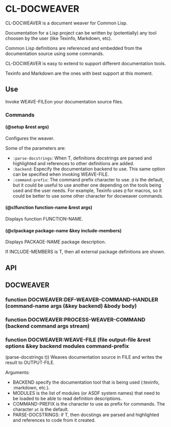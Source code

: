 

# CL-DOCWEAVER

CL-DOCWEAVER is a document weaver for Common Lisp.

Documentation for a Lisp project can be written by (potentially) any tool choosen by the user (like Texinfo, Markdown, etc).

Common Lisp definitions are referenced and embedded from the documentation source using some commands.

CL-DOCWEAVER is easy to extend to support different documentation tools.

Texinfo and Markdown are the ones with best support at this moment.

## Use

Invoke WEAVE-FILEon your documentation source files.

### Commands

#### (@setup &rest args)

Configures the weaver.

Some of the parameters are:

- `:parse-docstrings`: When T, definitions docstrings are parsed and highlighted and references to other definitions are added.
- `:backend`: Especify the documentation backend to use. This same option can be specified when invoking WEAVE-FILE.
- `:command-prefix`: The command prefix character to use. `@` is the default, but it could be useful to use another one depending on the tools being used and the user needs. For example, Texinfo uses `@` for macros, so it could be better to use some other character for docweaver commands.

#### (@clfunction function-name &rest args)

Displays function FUNCTION-NAME.

#### (@clpackage package-name &key include-members)

Displays PACKAGE-NAME package description.

If INCLUDE-MEMBERS is T, then all external package definitions are shown.

## API

## DOCWEAVER

### function DOCWEAVER:DEF-WEAVER-COMMAND-HANDLER (command-name args (&key backend) &body body)



### function DOCWEAVER:PROCESS-WEAVER-COMMAND (backend command args stream)



### function DOCWEAVER:WEAVE-FILE (file output-file &rest options &key backend modules command-prefix
 (parse-docstrings t))
Weaves documentation source in FILE and writes the result to OUTPUT-FILE.

Arguments:
 - BACKEND specify the documentation tool that is being used (:texinfo, :markdown, etc.).
- MODULES is the list of modules (or ASDF system names) that need to be loaded to be able to read definition descriptions.
- COMMAND-PREFIX is the character to use as prefix for commands. The character `at` is the default.
- PARSE-DOCSTRINGS: if T, then docstings are parsed and highlighted and references to code from it created.




